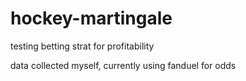 # hockey-martingale
testing betting strat for profitability

data collected myself, currently using fanduel for odds

